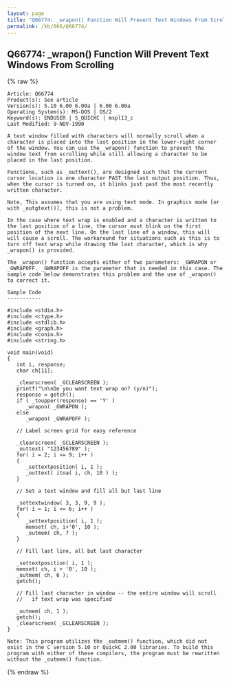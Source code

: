 ```yaml
---
layout: page
title: "Q66774: _wrapon() Function Will Prevent Text Windows From Scrolling"
permalink: /kb/066/Q66774/
---
```


## Q66774: _wrapon() Function Will Prevent Text Windows From Scrolling

{% raw %}

	Article: Q66774
	Product(s): See article
	Version(s): 5.10 6.00 6.00a | 6.00 6.00a
	Operating System(s): MS-DOS | OS/2
	Keyword(s): ENDUSER | S_QUICKC | mspl13_c
	Last Modified: 9-NOV-1990
	
	A text window filled with characters will normally scroll when a
	character is placed into the last position in the lower-right corner
	of the window. You can use the _wrapon() function to prevent the
	window text from scrolling while still allowing a character to be
	placed in the last position.
	
	Functions, such as _outtext(), are designed such that the current
	cursor location is one character PAST the last output position. Thus,
	when the cursor is turned on, it blinks just past the most recently
	written character.
	
	Note, This assumes that you are using text mode. In graphics mode [or
	with _outgtext()], this is not a problem.
	
	In the case where text wrap is enabled and a character is written to
	the last position of a line, the cursor must blink on the first
	position of the next line. On the last line of a window, this will
	will cause a scroll. The workaround for situations such as this is to
	turn off text wrap while drawing the last character, which is why
	_wrapon() is provided.
	
	The _wrapon() function accepts either of two parameters: _GWRAPON or
	_GWRAPOFF. _GWRAPOFF is the parameter that is needed in this case. The
	sample code below demonstrates this problem and the use of _wrapon()
	to correct it.
	
	Sample Code
	-----------
	
	#include <stdio.h>
	#include <ctype.h>
	#include <stdlib.h>
	#include <graph.h>
	#include <conio.h>
	#include <string.h>
	
	void main(void)
	{
	   int i, response;
	   char ch[11];
	
	   _clearscreen( _GCLEARSCREEN );
	   printf("\n\nDo you want text wrap on? (y/n)");
	   response = getch();
	   if ( _toupper(response) == 'Y' )
	      _wrapon( _GWRAPON );
	   else
	      _wrapon( _GWRAPOFF );
	
	   // Label screen grid for easy reference
	
	   _clearscreen( _GCLEARSCREEN );
	   _outtext( "123456789" );
	   for( i = 2; i <= 9; i++ )
	   {
	      _settextposition( i, 1 );
	      _outtext( itoa( i, ch, 10 ) );
	   }
	
	   // Set a text window and fill all but last line
	
	   _settextwindow( 3, 3, 9, 9 );
	   for( i = 1; i <= 6; i++ )
	   {
	      _settextposition( i, 1 );
	      memset( ch, i+'0', 10 );
	      _outmem( ch, 7 );
	   }
	
	   // Fill last line, all but last character
	
	   _settextposition( i, 1 );
	   memset( ch, i + '0', 10 );
	   _outmem( ch, 6 );
	   getch();
	
	   // Fill last character in window -- the entire window will scroll
	   //   if text wrap was specified
	
	   _outmem( ch, 1 );
	   getch();
	   _clearscreen( _GCLEARSCREEN );
	}
	
	Note: This program utilizes the _outmem() function, which did not
	exist in the C version 5.10 or QuickC 2.00 libraries. To build this
	program with either of these compilers, the program must be rewritten
	without the _outmem() function.

{% endraw %}

